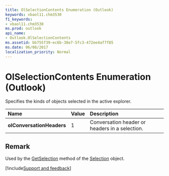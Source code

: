 ```yaml
---
title: OlSelectionContents Enumeration (Outlook)
keywords: vbaol11.chm3530
f1_keywords:
- vbaol11.chm3530
ms.prod: outlook
api_name:
- Outlook.OlSelectionContents
ms.assetid: bb755f39-ec6b-38e7-5fc3-472ee4af7f85
ms.date: 06/08/2017
localization_priority: Normal
---
```



# OlSelectionContents Enumeration (Outlook)

Specifies the kinds of objects selected in the active explorer.



|Name|Value|Description|
|:-----|:-----|:-----|
| **olConversationHeaders**|1|Conversation header or headers in a selection.|

## Remark

Used by the [GetSelection](Outlook.Selection.GetSelection.md) method of the [Selection](Outlook.Selection.md) object.

[!include[Support and feedback](~/includes/feedback-boilerplate.md)]